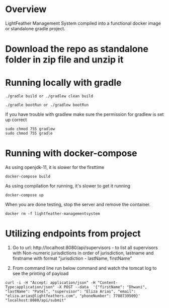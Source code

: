 # Overview
LightFeather Management System compiled into a functional docker image or standalone gradle project.

# Download the repo as standalone folder in zip file and unzip it

# Running locally with gradle
```
./gradle build or ./gradlew clean build
```
```
./gradle bootRun or ./gradlew bootRun
```
If you have trouble with gradlew make sure the permission for gradlew is set up correct
```
sudo chmod 755 gradlew
sudo chmod 755 gradle
```

# Running with docker-compose
As using openjdk-11, it is slower for the firsttime
```
docker-compose build
```
As using compilation for running, it's slower to get it running
```
docker-compose up
```
When you are done testing, stop the server and remove the container.
```
docker rm -f lightfeather-managementsystem
```

# Utilizing endpoints from project
1. Go to url: http://localhost:8080/api/supervisors - to list all supervisors with Non-numeric jurisdictions in order of jurisdiction, lastname and firstname with format "jurisdiction - lastName, firstName"

2. From command line run below command and watch the tomcat log to see the printing of payload
```
curl -i -H "Accept: application/json" -H "Content-Type:application/json" -X POST --data  '{"firstName": "Dhwani", "lastName": "Patel", "supervisor": "Eliza Arias", "email": "eliza.arias@lightfeathers.com", "phoneNumber": 7708739509}' "localhost:8080/api/submit"
```

